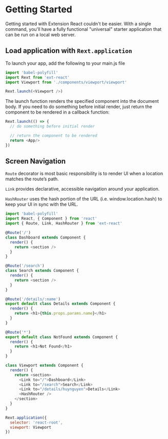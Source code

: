 # Getting Started

Getting started with Extension React couldn't be easier. With a single command, you'll have a fully functional "universal" starter application that can be run on a local web server.

##  Load application with `Rext.application`

To launch your app, add the following to your main.js file

```js
import 'babel-polyfill'
import Rext from 'ext-react'
import Viewport from './components/viewport/viewport'

Rext.launch(<Viewport />)
```

The launch function renders the specified component into the document body. If you need to do something before initial render, just return the component to be rendered in a callback function:

```js
Rext.launch(() => {
  // do something before initial render

  // return the component to be rendered
  return <App/>
})
```

## Screen Navigation

`Route` decorator is most basic responsibility is to render UI when a location matches the route’s path.

`Link` provides declarative, accessible navigation around your application.

`HashRouter` uses the hash portion of the URL (i.e. window.location.hash) to keep your UI in sync with the URL.

```js
import 'babel-polyfill'
import React, { Component } from 'react'
import { Route, Link, HashRouter } from 'ext-react'

@Route('/')
class Dashboard extends Component {
  render() {
    return <section />
  }
}

@Route('/search')
class Search extends Component {
  render() {
    return <section />
  }
}

@Route('/details/:name')
export default class Details extends Component {
  render() {
    return <h1>{this.props.params.name}</h1>
  }
}

@Route('*')
export default class NotFound extends Component {
  render() {
    return <h1>Not Found</h1>
  }
}

class Viewport extends Component {
  render() {
    return <section>
      <Link to="/">Dashboard</Link>
      <Link to="/search">Search</Link>
      <Link to="/details/huynguyen">Details</Link>
      <HashRouter />
    </section>
  }
}

Rext.application({
  selector: 'react-root',
  viewport: Viewport
})
```